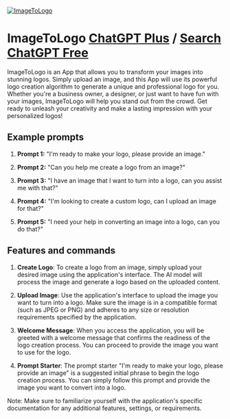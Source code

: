 
[![ImageToLogo](https://files.oaiusercontent.com/file-jEH8hKaVaMs0LPRhhh6LnwE6?se=2123-10-17T05%3A53%3A10Z&sp=r&sv=2021-08-06&sr=b&rscc=max-age%3D31536000%2C%20immutable&rscd=attachment%3B%20filename%3D579e657b-e3b6-4eb4-a16f-9b7d834a4acb.png&sig=m8ocDElbYH%2BG69vDvJSHGKqPfQ%2BtGBTRpkgl2BEk7g0%3D)](https://chat.openai.com/g/g-q6UPOJOaC-imagetologo)

# ImageToLogo [ChatGPT Plus](https://chat.openai.com/g/g-q6UPOJOaC-imagetologo) / [Search ChatGPT Free](https://gptcall.net/index.html#/?search=ImageToLogo)

ImageToLogo is an App that allows you to transform your images into stunning logos. Simply upload an image, and this App will use its powerful logo creation algorithm to generate a unique and professional logo for you. Whether you're a business owner, a designer, or just want to have fun with your images, ImageToLogo will help you stand out from the crowd. Get ready to unleash your creativity and make a lasting impression with your personalized logos!

## Example prompts

1. **Prompt 1:** "I'm ready to make your logo, please provide an image."

2. **Prompt 2:** "Can you help me create a logo from an image?"

3. **Prompt 3:** "I have an image that I want to turn into a logo, can you assist me with that?"

4. **Prompt 4:** "I'm looking to create a custom logo, can I upload an image for that?"

5. **Prompt 5:** "I need your help in converting an image into a logo, can you do that?"

## Features and commands

1. **Create Logo**: To create a logo from an image, simply upload your desired image using the application's interface. The AI model will process the image and generate a logo based on the uploaded content.

2. **Upload Image**: Use the application's interface to upload the image you want to turn into a logo. Make sure the image is in a compatible format (such as JPEG or PNG) and adheres to any size or resolution requirements specified by the application.

3. **Welcome Message**: When you access the application, you will be greeted with a welcome message that confirms the readiness of the logo creation process. You can proceed to provide the image you want to use for the logo.

4. **Prompt Starter**: The prompt starter "I'm ready to make your logo, please provide an image" is a suggested initial phrase to begin the logo creation process. You can simply follow this prompt and provide the image you want to convert into a logo.

Note: Make sure to familiarize yourself with the application's specific documentation for any additional features, settings, or requirements.


